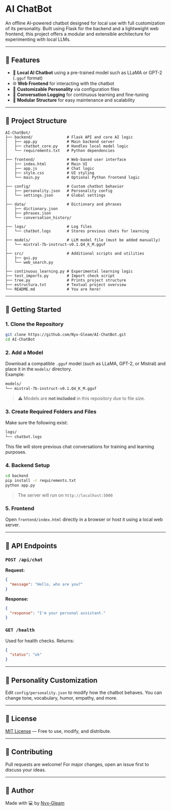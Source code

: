 # AI ChatBot

An offline AI-powered chatbot designed for local use with full customization of its personality. Built using Flask for the backend and a lightweight web frontend, this project offers a modular and extensible architecture for experimenting with local LLMs.

---

## 🚀 Features

- 🧠 **Local AI Chatbot** using a pre-trained model such as LLaMA or GPT-2 (`.gguf` format)
- 🌐 **Web Frontend** for interacting with the chatbot
- 🔧 **Customizable Personality** via configuration files
- 📜 **Conversation Logging** for continuous learning and fine-tuning
- 📁 **Modular Structure** for easy maintenance and scalability

---

## 📁 Project Structure

```
AI-ChatBot/
├── backend/               # Flask API and core AI logic
│   ├── app.py             # Main backend server
│   ├── chatbot_core.py    # Handles local model logic
│   └── requirements.txt   # Python dependencies
│
├── frontend/              # Web-based user interface
│   ├── index.html         # Main UI
│   ├── app.js             # Chat logic
│   ├── style.css          # UI styling
│   └── main.py            # Optional Python frontend logic
│
├── config/                # Custom chatbot behavior
│   ├── personality.json   # Personality config
│   └── settings.json      # Global settings
│
├── data/                  # Dictionary and phrases
│   ├── dictionary.json
│   ├── phrases.json
│   └── conversation_history/
│
├── logs/                  # Log files
│   └── chatbot.logs       # Stores previous chats for learning
│
├── models/                # LLM model file (must be added manually)
│   └── mistral-7b-instruct-v0.1.Q4_K_M.gguf
│
├── src/                   # Additional scripts and utilities
│   ├── gui.py
│   └── web_search.py
│
├── continuous_learning.py # Experimental learning logic
├── test_imports.py        # Import check script
├── tree.py                # Prints project structure
├── estructura.txt         # Textual project overview
└── README.md              # You are here!
```

---

## 🔧 Getting Started

### 1. Clone the Repository

```bash
git clone https://github.com/Nyx-Gleam/AI-ChatBot.git
cd AI-ChatBot
```

### 2. Add a Model

Download a compatible `.gguf` model (such as LLaMA, GPT-2, or Mistral) and place it in the `models/` directory.  
Example:

```bash
models/
└── mistral-7b-instruct-v0.1.Q4_K_M.gguf
```

> ⚠️ Models are **not included** in this repository due to file size.

### 3. Create Required Folders and Files

Make sure the following exist:

```bash
logs/
└── chatbot.logs
```

This file will store previous chat conversations for training and learning purposes.

### 4. Backend Setup

```bash
cd backend
pip install -r requirements.txt
python app.py
```

> The server will run on `http://localhost:5000`

### 5. Frontend

Open `frontend/index.html` directly in a browser or host it using a local web server.

---

## 📌 API Endpoints

### `POST /api/chat`

**Request:**

```json
{
  "message": "Hello, who are you?"
}
```

**Response:**

```json
{
  "response": "I'm your personal assistant."
}
```

### `GET /health`

Used for health checks. Returns:

```json
{
  "status": "ok"
}
```

---

## 🧬 Personality Customization

Edit `config/personality.json` to modify how the chatbot behaves. You can change tone, vocabulary, humor, empathy, and more.

---

## 📄 License

[MIT License](LICENSE) — Free to use, modify, and distribute.

---

## 🤝 Contributing

Pull requests are welcome! For major changes, open an issue first to discuss your ideas.

---

## 🌟 Author

Made with 💻 by [Nyx-Gleam](https://github.com/Nyx-Gleam)
